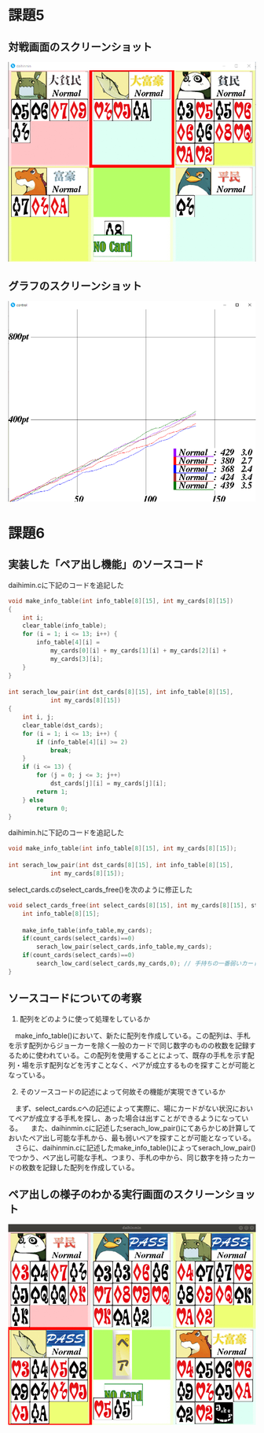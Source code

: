 # 課題5

## 対戦画面のスクリーンショット
![対戦画面](./game.PNG "対戦画面")

## グラフのスクリーンショット
![グラフ](./graph.PNG "グラフ")

# 課題6

## 実装した「ペア出し機能」のソースコード

daihimin.cに下記のコードを追記した

```C
void make_info_table(int info_table[8][15], int my_cards[8][15])
{
	int i;
	clear_table(info_table);
	for (i = 1; i <= 13; i++) {
		info_table[4][i] =
		    my_cards[0][i] + my_cards[1][i] + my_cards[2][i] +
		    my_cards[3][i];
	}
}

int serach_low_pair(int dst_cards[8][15], int info_table[8][15],
		    int my_cards[8][15])
{
	int i, j;
	clear_table(dst_cards);
	for (i = 1; i <= 13; i++) {
		if (info_table[4][i] >= 2)
			break;
	}
	if (i <= 13) {
		for (j = 0; j <= 3; j++)
			dst_cards[j][i] = my_cards[j][i];
		return 1;
	} else
		return 0;
}
```

daihimin.hに下記のコードを追記した

```C
void make_info_table(int info_table[8][15], int my_cards[8][15]);

int serach_low_pair(int dst_cards[8][15], int info_table[8][15],
		    int my_cards[8][15]);
```

select_cards.cのselect_cards_free()を次のように修正した

```C
void select_cards_free(int select_cards[8][15], int my_cards[8][15], state *field_status){
	int info_table[8][15];

	make_info_table(info_table,my_cards);
	if(count_cards(select_cards)==0)
		serach_low_pair(select_cards,info_table,my_cards);
	if(count_cards(select_cards)==0)
		search_low_card(select_cards,my_cards,0); // 手持ちの一番弱いカードを単騎で提出する
}
```

## ソースコードについての考察

1. 配列をどのように使って処理をしているか

　make_info_table()において、新たに配列を作成している。この配列は、手札を示す配列からジョーカーを除く一般のカードで同じ数字のものの枚数を記録するために使われている。この配列を使用することによって、既存の手札を示す配列・場を示す配列などを汚すことなく、ペアが成立するものを探すことが可能となっている。

2. そのソースコードの記述によって何故その機能が実現できているか

　まず、select_cards.cへの記述によって実際に、場にカードがない状況においてペアが成立する手札を探し、あった場合は出すことができるようになっている。
　また、daihinmin.cに記述したserach_low_pair()にてあらかじめ計算しておいたペア出し可能な手札から、最も弱いペアを探すことが可能となっている。
　さらに、daihinmin.cに記述したmake_info_table()によってserach_low_pair()でつかう、ペア出し可能な手札、つまり、手札の中から、同じ数字を持ったカードの枚数を記録した配列を作成している。


## ペア出しの様子のわかる実行画面のスクリーンショット
![ペア](./pair_screenshot.png "ペア")
